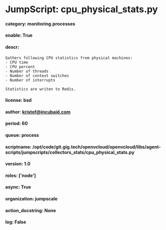
# JumpScript: cpu_physical_stats.py
        
#### category: monitoring.processes
#### enable: True
#### descr: 
```
Gathers following CPU statistics from physical machines:
- CPU time
- CPU percent
- Number of threads
- Number of context switches
- Number of interrupts

Statistics are writen to Redis.

```
#### license: bsd
#### author: kristof@incubaid.com
#### period: 60
#### queue: process
#### scriptname: /opt/code/git.gig.tech/openvcloud/openvcloud/libs/agent-scripts/jumpscripts/collectors_stats/cpu_physical_stats.py
#### version: 1.0
#### roles: ['node']
#### async: True
#### organization: jumpscale
#### action_docstring: None
#### log: False